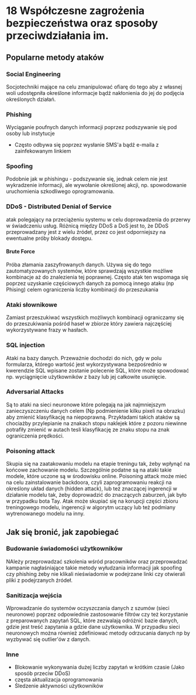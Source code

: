 # 18 Współczesne zagrożenia bezpieczeństwa oraz sposoby przeciwdziałania im.

## Popularne metody ataków
### Social Engineering 
Socjotechniki mające na celu zmanipulować ofiarę do tego aby z własnej woli udostępniła określone informacje bądź nakłonienia do jej do podjęcia określonych działań.

### Phishing
Wyciąganie poufnych danych informacji poprzez podszywanie się pod osoby lub instytucje
- Często odbywa się poprzez wysłanie SMS'a bądź e-maila z zainfekowanym linkiem

### Spoofing
Podobnie jak w phishingu - podszywanie się, jednak celem nie jest wykradzenie informacji, ale wywołanie określonej akcji, np. spowodowanie uruchomienia szkodliwego oprogramowania.

### DDoS - Distributed Denial of Service
atak polegający na  przeciążeniu systemu w celu doprowadzenia do przerwy w świadczeniu usług. Różnicą między DDoS a DoS jest to, że DDoS przeprowadzany jest z wielu źródeł, przez co jest odporniejszy na ewentualne próby blokady dostępu.

#### Brute Force
Próba złamania zaszyfrowanych danych. Używa się do tego zautomatyzowanych systemów, które sprawdzają wszystkie możliwe kombinacje aż do znalezienia tej poprawnej. Często atak ten wspomaga się poprzez uzyskanie częściowych danych za pomocą innego ataku (np Phising) celem ograniczenia liczby kombinacji do przeszukania

### Ataki słownikowe
Zamiast przeszukiwać wszystkich możliwych kombinacji ograniczamy się do przeszukiwania pośród haseł w zbiorze który zawiera najczęściej wykorzystywane frazy w hasłach.

### SQL injection
Ataki na bazy danych. Przeważnie dochodzi do nich, gdy w polu formularza, którego wartość jest wykorzystywana bezpośrednio w kwerendzie SQL wpisane zostanie polecenie SQL, które może spowodować np. wyciągnięcie użytkowników z bazy lub jej całkowite usunięcie.

### Adversarial Attacks 

Są to ataki na sieci neuronowe które polegają na jak najmniejszym zanieczyszczeniu danych celem (Np podmienienie kilku pixeli na obrazku) aby zmienić klasyfikację na niepoprawną. Przykładami takich ataków są chociażby przylepianie na znakach stopu naklejek które z pozoru niewinne potrafiły zmienić w autach tesli klasyfikację ze znaku stopu na znak ograniczenia prędkości.  

### Poisoning attack 

Skupia się na zaatakowaniu modelu na etapie treningu tak, żeby wpłynąć na końcowe zachowanie modelu. Szczególnie podatne są na ataki takie modele, które uczone są w środowisku online. Poisoning attack może mieć na celu zainstalowanie backdoora, czyli zaprogramowaniu reakcji na określony układ danych (hidden attack), lub też znaczącej ingerencji w działanie modelu tak, żeby doprowadzić do znaczących zaburzeń, jak było w przypadku bota Tay. Atak może skupiać się na korupcji części zbioru treningowego modelu, ingerencji w algorytm uczący lub też podmiany wytrenowanego modelu na inny.

## Jak się bronić, jak zapobiegać

### Budowanie świadomości użytkowników

NAleży przeprowadzać szkolenia wśród pracowników oraz przeprowadzać kampanie nagłaśniające takie metody wyłudzania informacji jak spoofing czy phishing żeby nie klikali nieświadomie w podejrzane linki czy otwierali pliki z podejrzanych źródeł.

### Sanitizacja wejścia

Wprowadzanie do systemów oczyszczania danych z szumów (sieci neuronowe) poprzez odpowiednie zastosowanie filtrów czy też korzystanie z preparowanych zapytań SQL, które zezwalają odróżnić bazie danych, gdzie jest treść zapytania a gdzie dane użytkownika. W przypadku sieci neuronowych można również zdefiniować metody odrzucania danych np by wyzbywać się outlier'ów z danych. 

### Inne 
- Blokowanie wykonywania dużej liczby zapytań w krótkim czasie (Jako sposób przeciw DDoS)
- częsta aktualizacja oprogramowania
- Śledzenie aktywności użytkowników 
